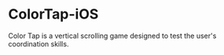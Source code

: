 # ColorTap-iOS
Color Tap is a vertical scrolling game designed to test the user's coordination skills.
